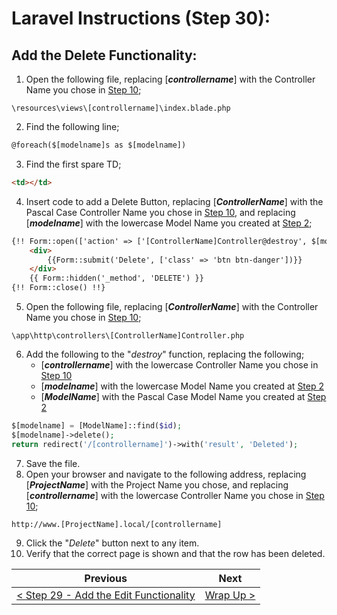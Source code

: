# Laravel Instructions (Step 30):

## Add the Delete Functionality:

1. Open the following file, replacing [**_controllername_**] with the Controller Name you chose in [Step 10](laravel-10.md);

```
\resources\views\[controllername]\index.blade.php
```

2. Find the following line;

```HTML
@foreach($[modelname]s as $[modelname])
```

3. Find the first spare TD;

```HTML
<td></td>
```

4. Insert code to add a Delete Button, replacing [**_ControllerName_**] with the Pascal Case Controller Name you chose in [Step 10](laravel-10.md), and replacing [**_modelname_**] with the lowercase Model Name you created at [Step 2](laravel-2.md);

```HTML
{!! Form::open(['action' => ['[ControllerName]Controller@destroy', $[modelname]->id], 'method' => 'POST']) !!}
    <div>
        {{Form::submit('Delete', ['class' => 'btn btn-danger'])}}
    </div>
    {{ Form::hidden('_method', 'DELETE') }}
{!! Form::close() !!}
```

5. Open the following file, replacing [**_ControllerName_**] with the Controller Name you chose in [Step 10](laravel-10.md);

```
\app\http\controllers\[ControllerName]Controller.php
```

6. Add the following to the "_destroy_" function, replacing the following;
    - [**_controllername_**] with the lowercase Controller Name you chose in [Step 10](laravel-10.md)
    - [**_modelname_**] with the lowercase Model Name you created at [Step 2](laravel-2.md)
    - [**_ModelName_**] with the Pascal Case Model Name you created at [Step 2](laravel-2.md)

```PHP
$[modelname] = [ModelName]::find($id);
$[modelname]->delete();
return redirect('/[controllername]')->with('result', 'Deleted');
```

7. Save the file.
8. Open your browser and navigate to the following address, replacing [**_ProjectName_**] with the Project Name you chose, and replacing [**_controllername_**] with the lowercase Controller Name you chose in [Step 10](laravel-10.md);

```
http://www.[ProjectName].local/[controllername]
```

9. Click the "_Delete_" button next to any item.
10. Verify that the correct page is shown and that the row has been deleted.

| Previous | Next |
| -------- | ---- |
| [< Step 29 - Add the Edit Functionality](laravel-29.md) | [Wrap Up >](laravel-wrapup.md) |
